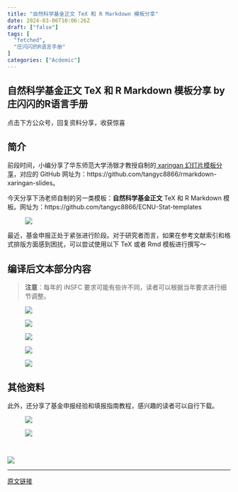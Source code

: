```yaml
---
title: "自然科学基金正文 TeX 和 R Markdown 模板分享"
date: 2024-03-06T10:06:26Z
draft: ["false"]
tags: [
  "fetched",
  "庄闪闪的R语言手册"
]
categories: ["Acdemic"]
---
```

自然科学基金正文 TeX 和 R Markdown 模板分享 by 庄闪闪的R语言手册
------
<div><p data-mpa-powered-by="yiban.io"><span>点击下方</span><span>公众号</span><span>，回复</span><span>资料分享</span><span>，收获惊喜</span></p><section><mp-common-profile data-pluginname="mpprofile" data-id="MzI1NjUwMjQxMQ==" data-headimg="http://mmbiz.qpic.cn/mmbiz_png/MIcgkkEyTHiaOjUwXredJLzMleuKP97WYf7W4ylibNiaRJlP7icneHRGekYcQEPgTLpIDbibTuuEADhn0Sv4Xqhhf4A/0?wx_fmt=png" data-nickname="庄闪闪的R语言手册" data-alias="Zss_R4ds" data-signature="在读统计博士生，R语言爱好者。来跟着我一起学 R 数据科学，可视化。" data-from="0" data-is_biz_ban="0"></mp-common-profile></section><section data-tool="mdnice编辑器" data-website="https://www.mdnice.com"><h2 data-tool="mdnice编辑器"><span></span><span>简介</span><span></span></h2><p data-tool="mdnice编辑器">前段时间，小编分享了华东师范大学汤银才教授自制的<a href="https://mp.weixin.qq.com/s?__biz=MzI1NjUwMjQxMQ==&amp;mid=2247516693&amp;idx=1&amp;sn=e8457705cd51885440408f06a11205b1&amp;scene=21#wechat_redirect" data-linktype="2"> xaringan 幻灯片模板分享</a>，对应的 GitHub 网址为：https://github.com/tangyc8866/rmarkdown-xaringan-slides。</p><p data-tool="mdnice编辑器">今天分享下汤老师自制的另一类模板：<strong>自然科学基金正文</strong> TeX 和 R Markdown 模板。网址为：https://github.com/tangyc8866/ECNU-Stat-templates</p><figure data-tool="mdnice编辑器"><img data-imgfileid="100037450" data-ratio="0.5851851851851851" data-src="https://mmbiz.qpic.cn/sz_mmbiz_png/MIcgkkEyTHhUOmlM7RoiazqW5dsTMP2nuibxGgOWQwo9F8637a1BVXboakKCCcL3IoMUyC9XCwgsWiaxVItDeIYIA/640?wx_fmt=png&amp;from=appmsg" data-type="png" data-w="1080" src="https://mmbiz.qpic.cn/sz_mmbiz_png/MIcgkkEyTHhUOmlM7RoiazqW5dsTMP2nuibxGgOWQwo9F8637a1BVXboakKCCcL3IoMUyC9XCwgsWiaxVItDeIYIA/640?wx_fmt=png&amp;from=appmsg"></figure><p data-tool="mdnice编辑器">最近，基金申报正处于紧张进行阶段。对于研究者而言，如果在参考文献索引和格式排版方面感到困扰，可以尝试使用以下 TeX 或者 Rmd 模板进行撰写～</p><h2 data-tool="mdnice编辑器"><span></span><span>编译后文本部分内容</span></h2><section data-tool="mdnice编辑器" data-website="https://www.mdnice.com"><blockquote data-tool="mdnice编辑器"><span></span><p><strong>注意</strong>：每年的 iNSFC 要求可能有些许不同，读者可以根据当年要求进行细节调整。<span></span></p></blockquote></section><figure data-tool="mdnice编辑器"><img data-imgfileid="100037451" data-ratio="0.49074074074074076" data-src="https://mmbiz.qpic.cn/sz_mmbiz_png/MIcgkkEyTHhUOmlM7RoiazqW5dsTMP2nu6lreLiaGltOdibTcmCcSnOd6SZVCcDSLkZhIM1QoqbiccZOoF7SuIxbHg/640?wx_fmt=png&amp;from=appmsg" data-type="png" data-w="1080" src="https://mmbiz.qpic.cn/sz_mmbiz_png/MIcgkkEyTHhUOmlM7RoiazqW5dsTMP2nu6lreLiaGltOdibTcmCcSnOd6SZVCcDSLkZhIM1QoqbiccZOoF7SuIxbHg/640?wx_fmt=png&amp;from=appmsg"></figure><figure data-tool="mdnice编辑器"><img data-imgfileid="100037448" data-ratio="0.6703703703703704" data-src="https://mmbiz.qpic.cn/sz_mmbiz_png/MIcgkkEyTHhUOmlM7RoiazqW5dsTMP2nuLUZlo912RQgLicwgOmnicoJCQ6GDqSf2EmybsHXzYxiawZK2DibNmtjcJw/640?wx_fmt=png&amp;from=appmsg" data-type="png" data-w="1080" src="https://mmbiz.qpic.cn/sz_mmbiz_png/MIcgkkEyTHhUOmlM7RoiazqW5dsTMP2nuLUZlo912RQgLicwgOmnicoJCQ6GDqSf2EmybsHXzYxiawZK2DibNmtjcJw/640?wx_fmt=png&amp;from=appmsg"></figure><figure data-tool="mdnice编辑器"><img data-imgfileid="100037447" data-ratio="0.6824074074074075" data-src="https://mmbiz.qpic.cn/sz_mmbiz_png/MIcgkkEyTHhUOmlM7RoiazqW5dsTMP2nuueXWgTRdibTIj3fibLFov1fkyxCNBY8RxuVvv4q67Aa8NbvEPHvlRia1w/640?wx_fmt=png&amp;from=appmsg" data-type="png" data-w="1080" src="https://mmbiz.qpic.cn/sz_mmbiz_png/MIcgkkEyTHhUOmlM7RoiazqW5dsTMP2nuueXWgTRdibTIj3fibLFov1fkyxCNBY8RxuVvv4q67Aa8NbvEPHvlRia1w/640?wx_fmt=png&amp;from=appmsg"></figure><figure data-tool="mdnice编辑器"><img data-imgfileid="100037449" data-ratio="0.6666666666666666" data-src="https://mmbiz.qpic.cn/sz_mmbiz_png/MIcgkkEyTHhUOmlM7RoiazqW5dsTMP2nuS5FEdZ7LhuYDiadmG4ibxI1nicPHwUZMgUVR1UFbgvIa3ZKXtE5bWnrEg/640?wx_fmt=png&amp;from=appmsg" data-type="png" data-w="1080" src="https://mmbiz.qpic.cn/sz_mmbiz_png/MIcgkkEyTHhUOmlM7RoiazqW5dsTMP2nuS5FEdZ7LhuYDiadmG4ibxI1nicPHwUZMgUVR1UFbgvIa3ZKXtE5bWnrEg/640?wx_fmt=png&amp;from=appmsg"></figure><figure data-tool="mdnice编辑器"><img data-imgfileid="100037454" data-ratio="0.6861111111111111" data-src="https://mmbiz.qpic.cn/sz_mmbiz_png/MIcgkkEyTHhUOmlM7RoiazqW5dsTMP2nu7kRnhDGOBUb4fUWNDh96r0FJwAK4NOx9oGeEyxeymojNEWD0QUhUrQ/640?wx_fmt=png&amp;from=appmsg" data-type="png" data-w="1080" src="https://mmbiz.qpic.cn/sz_mmbiz_png/MIcgkkEyTHhUOmlM7RoiazqW5dsTMP2nu7kRnhDGOBUb4fUWNDh96r0FJwAK4NOx9oGeEyxeymojNEWD0QUhUrQ/640?wx_fmt=png&amp;from=appmsg"></figure><h2 data-tool="mdnice编辑器"><span></span><span>其他资料</span><span></span></h2><p data-tool="mdnice编辑器">此外，还分享了基金申报经验和填报指南教程，感兴趣的读者可以自行下载。</p><figure data-tool="mdnice编辑器"></figure><figure data-tool="mdnice编辑器"><img data-imgfileid="100037452" data-ratio="0.5539906103286385" data-src="https://mmbiz.qpic.cn/sz_mmbiz_png/MIcgkkEyTHhUOmlM7RoiazqW5dsTMP2nubZiaSLp2EibvOaOrmoaKIBKnZ55uFq2urzrXBNmH1hqSKELicQprrbksw/640?wx_fmt=png&amp;from=appmsg" data-type="png" data-w="852" src="https://mmbiz.qpic.cn/sz_mmbiz_png/MIcgkkEyTHhUOmlM7RoiazqW5dsTMP2nubZiaSLp2EibvOaOrmoaKIBKnZ55uFq2urzrXBNmH1hqSKELicQprrbksw/640?wx_fmt=png&amp;from=appmsg"></figure><figure data-tool="mdnice编辑器"><img data-imgfileid="100037464" data-ratio="0.562037037037037" data-src="https://mmbiz.qpic.cn/sz_mmbiz_png/MIcgkkEyTHhUOmlM7RoiazqW5dsTMP2nuQFoDricliaQcq8l7ia1tdYdAHPFNPjo8HQpibke0MWWYfpuoicdYYAwZduA/640?wx_fmt=png&amp;from=appmsg" data-type="png" data-w="1080" src="https://mmbiz.qpic.cn/sz_mmbiz_png/MIcgkkEyTHhUOmlM7RoiazqW5dsTMP2nuQFoDricliaQcq8l7ia1tdYdAHPFNPjo8HQpibke0MWWYfpuoicdYYAwZduA/640?wx_fmt=png&amp;from=appmsg"></figure><figure data-tool="mdnice编辑器"><br></figure></section><section data-tool="mdnice编辑器" data-website="https://www.mdnice.com"><p data-tool="mdnice编辑器"><img data-cropselx1="0" data-cropselx2="558" data-cropsely1="0" data-cropsely2="709" data-imgfileid="100037459" data-ratio="1.2697916666666667" data-s="300,640" data-src="https://mmbiz.qpic.cn/sz_mmbiz_jpg/MIcgkkEyTHhUOmlM7RoiazqW5dsTMP2nu78SyibLvpJ8j0KqCRVNKFum0lUPoJabMAWtD8XgiacET0zr3wERwhr3Q/640?wx_fmt=jpeg&amp;from=appmsg" data-type="jpeg" data-w="960" src="https://mmbiz.qpic.cn/sz_mmbiz_jpg/MIcgkkEyTHhUOmlM7RoiazqW5dsTMP2nu78SyibLvpJ8j0KqCRVNKFum0lUPoJabMAWtD8XgiacET0zr3wERwhr3Q/640?wx_fmt=jpeg&amp;from=appmsg"></p></section><p><mp-style-type data-value="3"></mp-style-type></p></div>  
<hr>
<a href="https://mp.weixin.qq.com/s/937LWnKqBsfKIgV0EqI1YA",target="_blank" rel="noopener noreferrer">原文链接</a>
